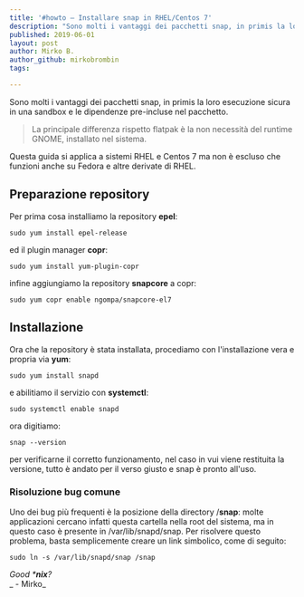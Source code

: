 ```yaml
---
title: '#howto – Installare snap in RHEL/Centos 7'
description: "Sono molti i vantaggi dei pacchetti snap, in primis la loro esecuzione sicura in una sandbox e le dipendenze pre-incluse nel pacchetto."
published: 2019-06-01
layout: post
author: Mirko B.
author_github: mirkobrombin
tags:

---
```

Sono molti i vantaggi dei pacchetti snap, in primis la loro esecuzione sicura in una sandbox e le dipendenze pre-incluse nel pacchetto.

> La principale differenza rispetto flatpak è la non necessità del runtime GNOME, installato nel sistema.

Questa guida si applica a sistemi RHEL e Centos 7 ma non è escluso che funzioni anche su Fedora e altre derivate di RHEL.

## Preparazione repository

Per prima cosa installiamo la repository **epel**:

    sudo yum install epel-release

ed il plugin manager **copr**:

    sudo yum install yum-plugin-copr

infine aggiungiamo la repository **snapcore** a copr:

    sudo yum copr enable ngompa/snapcore-el7

## Installazione

Ora che la repository è stata installata, procediamo con l'installazione vera e propria via **yum**:

    sudo yum install snapd

e abilitiamo il servizio con **systemctl**:

    sudo systemctl enable snapd

ora digitiamo:

    snap --version

per verificarne il corretto funzionamento, nel caso in vui viene restituita la versione, tutto è andato per il verso giusto e snap è pronto all'uso.

### Risoluzione bug comune

Uno dei bug più frequenti è la posizione della directory /**snap**: molte applicazioni cercano infatti questa cartella nella root del sistema, ma in questo caso è presente in /var/lib/snapd/snap. Per risolvere questo problema, basta semplicemente creare un link simbolico, come di seguito:

    sudo ln -s /var/lib/snapd/snap /snap

_Good ***nix**?_  
_ - Mirko_